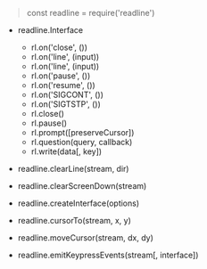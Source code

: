> const readline = require('readline')

* readline.Interface
    - rl.on('close', ())
    - rl.on('line', (input))
    - rl.on('line', (input))
    - rl.on('pause', ())
    - rl.on('resume', ())
    - rl.on('SIGCONT', ())
    - rl.on('SIGTSTP', ())
    - rl.close()
    - rl.pause()
    - rl.prompt([preserveCursor])
    - rl.question(query, callback)
    - rl.write(data[, key])

* readline.clearLine(stream, dir)
* readline.clearScreenDown(stream)
* readline.createInterface(options)
* readline.cursorTo(stream, x, y)
* readline.moveCursor(stream, dx, dy)
* readline.emitKeypressEvents(stream[, interface])
